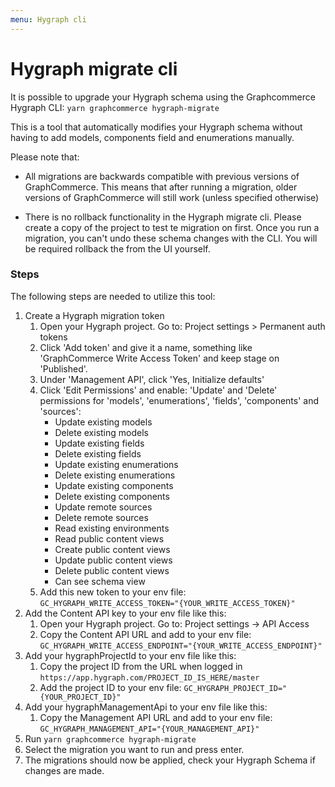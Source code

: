 ```yaml
---
menu: Hygraph cli
---
```


# Hygraph migrate cli

It is possible to upgrade your Hygraph schema using the Graphcommerce Hygraph
CLI: `yarn graphcommerce hygraph-migrate`

This is a tool that automatically modifies your Hygraph schema without having to
add models, components field and enumerations manually.

Please note that:

- All migrations are backwards compatible with previous versions of
  GraphCommerce. This means that after running a migration, older versions of
  GraphCommerce will still work (unless specified otherwise)

- There is no rollback functionality in the Hygraph migrate cli. Please create a
  copy of the project to test te migration on first. Once you run a migration,
  you can't undo these schema changes with the CLI. You will be required
  rollback the from the UI yourself.

### Steps

The following steps are needed to utilize this tool:

1. Create a Hygraph migration token
   1. Open your Hygraph project. Go to: Project settings > Permanent auth tokens
   2. Click 'Add token' and give it a name, something like 'GraphCommerce Write
      Access Token' and keep stage on 'Published'.
   3. Under 'Management API', click 'Yes, Initialize defaults'
   4. Click 'Edit Permissions' and enable: 'Update' and 'Delete' permissions for
      'models', 'enumerations', 'fields', 'components' and 'sources':
      - Update existing models
      - Delete existing models
      - Update existing fields
      - Delete existing fields
      - Update existing enumerations
      - Delete existing enumerations
      - Update existing components
      - Delete existing components
      - Update remote sources
      - Delete remote sources
      - Read existing environments
      - Read public content views
      - Create public content views
      - Update public content views
      - Delete public content views
      - Can see schema view
   5. Add this new token to your env file:
      `GC_HYGRAPH_WRITE_ACCESS_TOKEN="{YOUR_WRITE_ACCESS_TOKEN}"`
2. Add the Content API key to your env file like this:
   1. Open your Hygraph project. Go to: Project settings -> API Access
   2. Copy the Content API URL and add to your env file:
      `GC_HYGRAPH_WRITE_ACCESS_ENDPOINT="{YOUR_WRITE_ACCESS_ENDPOINT}"`
3. Add your hygraphProjectId to your env file like this:
   1. Copy the project ID from the URL when logged in
      `https://app.hygraph.com/PROJECT_ID_IS_HERE/master`
   2. Add the project ID to your env file:
      `GC_HYGRAPH_PROJECT_ID="{YOUR_PROJECT_ID}"`
4. Add your hygraphManagementApi to your env file like this:
   1. Copy the Management API URL and add to your env file: `GC_HYGRAPH_MANAGEMENT_API="{YOUR_MANAGEMENT_API}"`
5. Run `yarn graphcommerce hygraph-migrate`
6. Select the migration you want to run and press enter.
7. The migrations should now be applied, check your Hygraph Schema if changes
   are made.
